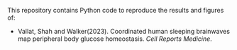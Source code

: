 This repository contains Python code to reproduce the results and figures of:

- Vallat, Shah and Walker(2023). Coordinated human sleeping brainwaves map peripheral body glucose homeostasis. _Cell Reports Medicine_.
